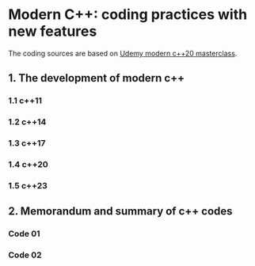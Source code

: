 
# Modern C++: coding practices with new features

The coding sources are based on [Udemy modern c++20 masterclass](https://www.udemy.com/course/the-modern-cpp-20-masterclass/).

## 1. The development of modern c++

### 1.1 c++11

### 1.2 c++14

### 1.3 c++17

### 1.4 c++20

### 1.5 c++23

## 2. Memorandum and summary of c++ codes

### Code 01

### Code 02
